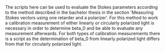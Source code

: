 The scripts here can be used to evaluate the Stokes parameters according to the method described in the bachelor thesis in the section 'Measuring Stokes vectors using one retarder and a polarizer'. For this method to work a calibration measurement of either linearly or circularly polarized light is necessary in order to determine beta_0 and be able to evaluate any measurement afterwards. For both types of calibration measurements there is a script as the determination of beta_0 from linearly polarized light differs from that for circularly polarized light. 
